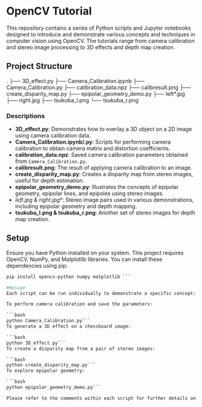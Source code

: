 # OpenCV Tutorial

This repository contains a series of Python scripts and Jupyter notebooks designed to introduce and demonstrate various concepts and techniques in computer vision using OpenCV. The tutorials range from camera calibration and stereo image processing to 3D effects and depth map creation.

## Project Structure
.
├── 3D_effect.py
├── Camera_Calibration.ipynb
├── Camera_Calibration.py
├── calibration_data.npz
├── calibresult.png
├── create_disparity_map.py
├── epipolar_geometry_demo.py
├── left*.jpg
├── right.jpg
├── tsukuba_l.png
└── tsukuba_r.png

### Descriptions

- **3D_effect.py**: Demonstrates how to overlay a 3D object on a 2D image using camera calibration data.
- **Camera_Calibration.ipynb/.py**: Scripts for performing camera calibration to obtain camera matrix and distortion coefficients.
- **calibration_data.npz**: Saved camera calibration parameters obtained from `Camera_Calibration.py`.
- **calibresult.png**: The result of applying camera calibration to an image.
- **create_disparity_map.py**: Creates a disparity map from stereo images, useful for depth estimation.
- **epipolar_geometry_demo.py**: Illustrates the concepts of epipolar geometry, epipolar lines, and epipoles using stereo images.
- **left*.jpg & right.jpg**: Stereo image pairs used in various demonstrations, including epipolar geometry and depth mapping.
- **tsukuba_l.png & tsukuba_r.png**: Another set of stereo images for depth map creation.

## Setup

Ensure you have Python installed on your system. This project requires OpenCV, NumPy, and Matplotlib libraries. You can install these dependencies using pip:

```bash
pip install opencv-python numpy matplotlib ```

##Usage
Each script can be run individually to demonstrate a specific concept:

To perform camera calibration and save the parameters:

```bash
python Camera_Calibration.py```
To generate a 3D effect on a chessboard image:

```bash
python 3D_effect.py```
To create a disparity map from a pair of stereo images:

```bash
python create_disparity_map.py```
To explore epipolar geometry:

```bash
python epipolar_geometry_demo.py```

Please refer to the comments within each script for further details on their operation and modifications.
